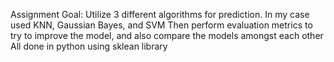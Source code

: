 Assignment Goal:
  Utilize 3 different algorithms for prediction. In my case used KNN, Gaussian Bayes, and SVM
  Then perform evaluation metrics to try to  improve the model, and also compare the models amongst each other
  All done in python using sklean library
